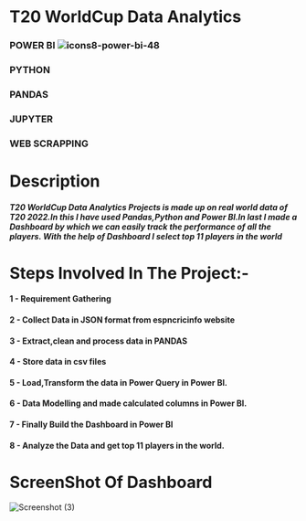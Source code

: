 
# T20 WorldCup Data Analytics  

### POWER BI ![icons8-power-bi-48](https://github.com/rounakgarg68/T20-Cricket-WorldCup-Data-Analytics/assets/87636522/d1ec24b1-f3d0-471f-be50-865f7957ca00)
### PYTHON
### PANDAS
### JUPYTER
### WEB SCRAPPING
          

# Description

##### T20 WorldCup Data Analytics Projects is made up on real world data of T20 2022.In this I have used Pandas,Python and Power BI.In last I made a Dashboard by which we can easily track the performance of all the players. With the help of Dashboard I select top 11 players in the world



# Steps Involved In The Project:-

#### 1 - Requirement Gathering
#### 2 - Collect Data in JSON format from espncricinfo website
#### 3 - Extract,clean and process data in PANDAS
#### 4 - Store data in csv files 
#### 5 - Load,Transform the data in Power Query in Power BI.
#### 6 - Data Modelling and made calculated columns in Power BI.
#### 7 - Finally Build the Dashboard in Power BI 
#### 8 - Analyze the Data and get top 11 players in the world.

# ScreenShot Of Dashboard
![Screenshot (3)](https://github.com/rounakgarg68/T20-Cricket-WorldCup-Data-Analytics/assets/87636522/1b090e7a-ed09-4717-a42a-13c8cf7825c1)




